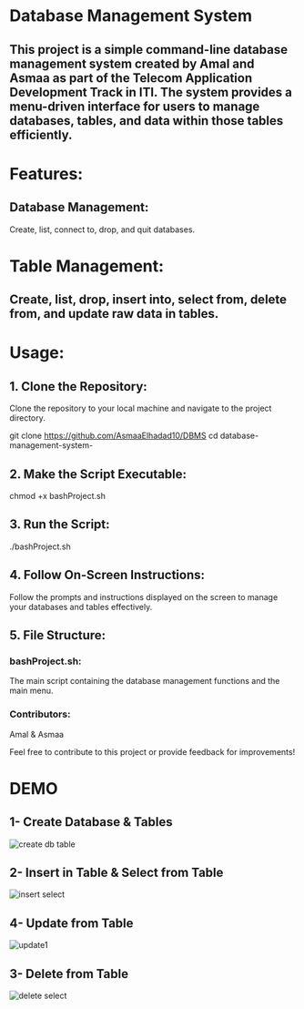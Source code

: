 <h1> Database Management System </h1>

<h2> This project is a simple command-line database management system created by Amal and Asmaa as part of the Telecom Application Development Track in ITI. 
The system provides a menu-driven interface for users to manage databases, tables, and data within those tables efficiently.</h2>

<h1> Features:</h1>
<h2> Database Management:</h2>
Create, list, connect to, drop, and quit databases.

<h1> Table Management:
<h2> Create, list, drop, insert into, select from, delete from, and update raw data in tables.</h2>


<h1> Usage:
<h2> 1. Clone the Repository:</h2>

Clone the repository to your local machine and navigate to the project directory.

   git clone https://github.com/AsmaaElhadad10/DBMS
   cd database-management-system-

<h2> 2. Make the Script Executable:</h2>
   chmod +x bashProject.sh

<h2> 3. Run the Script:</h2>
   ./bashProject.sh
   
<h2> 4. Follow On-Screen Instructions:</h2>
   Follow the prompts and instructions displayed on the screen to manage your databases and tables effectively.
   
<h2> 5. File Structure:</h2>
   
<h3> bashProject.sh:</h3>
The main script containing the database management functions and the main menu.

<h3> Contributors:</h3>
Amal &
Asmaa

Feel free to contribute to this project or provide feedback for improvements!

    
<h1> DEMO </h1>
<h2>1- Create Database & Tables</h2>

![create db table](https://github.com/AsmaaElhadad10/DBMS/assets/151434961/e9933de3-4c08-4444-aead-72882a22b1fa)

<h2>2- Insert in Table & Select from Table</h2>

![insert select](https://github.com/AsmaaElhadad10/DBMS/assets/151434961/c3d4c266-1fe4-4e83-92bb-fbfa43cc09e0)

<h2>4- Update from Table </h2>

![update1](https://github.com/AsmaaElhadad10/DBMS/assets/151434961/fe3c2572-49c0-4481-b7e7-1dc959220754)

<h2>3- Delete from Table </h2>

![delete select](https://github.com/AsmaaElhadad10/DBMS/assets/151434961/52b092ab-29ec-417d-83c5-f6f9b509e54e)


